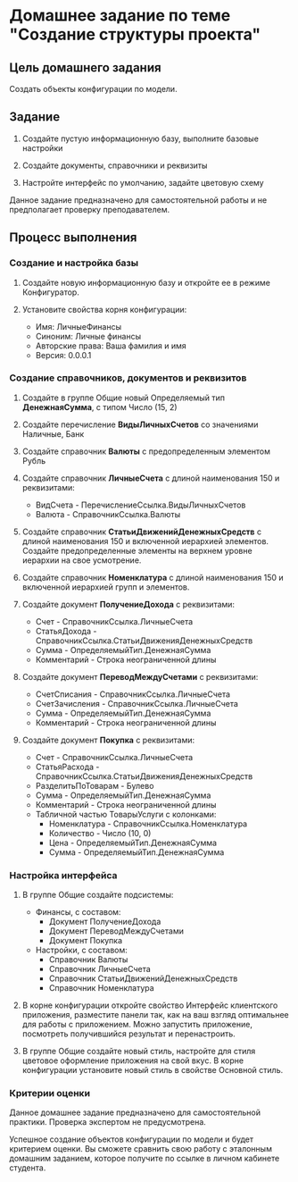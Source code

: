 # Домашнее задание по теме "Создание структуры проекта" 

## Цель домашнего задания

Cоздать объекты конфигурации по модели. 


## Задание

1. Создайте пустую информационную базу, выполните базовые настройки

2. Создайте документы, справочники и реквизиты

3. Настройте интерфейс по умолчанию, задайте цветовую схему

Данное задание предназначено для самостоятельной работы и не предполагает проверку преподавателем.

## Процесс выполнения

### Создание и настройка базы

1. Создайте новую информационную базу и откройте ее в режиме Конфигуратор.

2. Установите свойства корня конфигурации:
    - Имя: ЛичныеФинансы
    - Синоним: Личные финансы
    - Авторские права: Ваша фамилия и имя
    - Версия: 0.0.0.1

### Создание справочников, документов и реквизитов

1. Создайте в группе Общие новый Определяемый тип **ДенежнаяСумма**, с типом Число (15, 2)

2. Создайте перечисление **ВидыЛичныхСчетов** со значениями Наличные, Банк

3. Создайте справочник **Валюты** с предопределенным элементом Рубль

4. Создайте справочник **ЛичныеСчета** с длиной наименования 150 и реквизитами:
    - ВидСчета - ПеречислениеСсылка.ВидыЛичныхСчетов
    - Валюта - СправочникСсылка.Валюты

5. Создайте справочник **СтатьиДвиженийДенежныхСредств** с длиной наименования 150 и включенной иерархией элементов. Создайте предопределенные элементы на верхнем уровне иерархии на свое усмотрение.

6. Создайте справочник **Номенклатура** с длиной наименования 150 и включенной иерархией групп и элементов.

7. Создайте документ **ПолучениеДохода** с реквизитами:
    - Счет - СправочникСсылка.ЛичныеСчета
    - СтатьяДохода - СправочникСсылка.СтатьиДвиженияДенежныхСредств
    - Сумма - ОпределяемыйТип.ДенежнаяСумма
    - Комментарий - Строка неограниченной длины

8. Создайте документ **ПереводМеждуСчетами** с реквизитами:
    - СчетСписания - СправочникСсылка.ЛичныеСчета
    - СчетЗачисления - СправочникСсылка.ЛичныеСчета
    - Сумма - ОпределяемыйТип.ДенежнаяСумма
    - Комментарий - Строка неограниченной длины

9. Создайте документ **Покупка** с реквизитами:
    - Счет - СправочникСсылка.ЛичныеСчета
    - СтатьяРасхода - СправочникСсылка.СтатьиДвиженияДенежныхСредств
    - РазделитьПоТоварам - Булево
    - Сумма - ОпределяемыйТип.ДенежнаяСумма
    - Комментарий - Строка неограниченной длины
    - Табличной частью ТоварыУслуги с колонками:
        - Номенклатура - СправочникСсылка.Номенклатура
        - Количество - Число (10, 0)
        - Цена - ОпределяемыйТип.ДенежнаяСумма
        - Сумма - ОпределяемыйТип.ДенежнаяСумма

### Настройка интерфейса

1. В группе Общие создайте подсистемы:
    - Финансы, с составом:
        - Документ ПолучениеДохода
        - Документ ПереводМеждуСчетами
        - Документ Покупка
    - Настройки, с составом:
        - Справочник Валюты
        - Справочник ЛичныеСчета
        - Справочник СтатьиДвиженийДенежныхСредств
        - Справочник Номенклатура

2. В корне конфигурации откройте свойство Интерфейс клиентского приложения, разместите панели так, как на ваш взгляд оптимальнее для работы с приложением. Можно запустить приложение, посмотреть получившийся результат и перенастроить.

3. В группе Общие создайте новый стиль, настройте для стиля цветовое оформление приложения на свой вкус. В корне конфигурации установите новый стиль в свойстве Основной стиль.


### Критерии оценки
Данное домашнее задание предназначено для самостоятельной практики.
Проверка экспертом не предусмотрена.

Успешное создание объектов конфигурации по модели и будет критерием оценки. Вы сможете сравнить свою работу с эталонным домашним заданием, которое получите по ссылке в личном кабинете студента.
